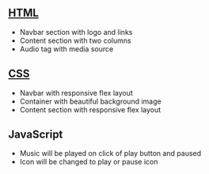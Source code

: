 ## [HTML](./index.html)

- Navbar section with logo and links
- Content section with two columns
- Audio tag with media source

## [CSS](./style.css)

- Navbar with responsive flex layout
- Container with beautiful background image
- Content section with responsive flex layout

## JavaScript

- Music will be played on click of play button and paused
- Icon will be changed to play or pause icon
